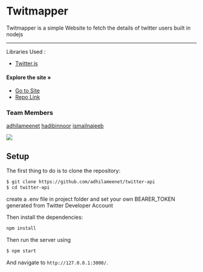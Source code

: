 # Twitmapper
Twitmapper is a simple Website to fetch the details of twitter users built in nodejs
___
Libraries Used :
- [Twitter.js](https://github.com/twitterjs/twitter.js)

#### Explore the site »

- [Go to Site](https://twitmapper.herokuapp.com/)
- [Repo Link](https://github.com/adhilameenet/twitter-api)

### Team Members
[adhilameenet](https://github.com/adhilameenet)
[hadibinnoor](https://github.com/hadui)
[ismailnajeeb](https://github.com/issunajeeb7)

![]("https://ibb.co/2cL51xQ")

## Setup

The first thing to do is to clone the repository:

```sh
$ git clone https://github.com/adhilameenet/twitter-api
$ cd twitter-api
```

create a .env file in project folder and set your own BEARER_TOKEN generated from Twitter Developer Account

Then install the dependencies:

```sh
npm install
```

Then run the server using

```sh
$ npm start
```

And navigate to `http://127.0.0.1:3000/`.

